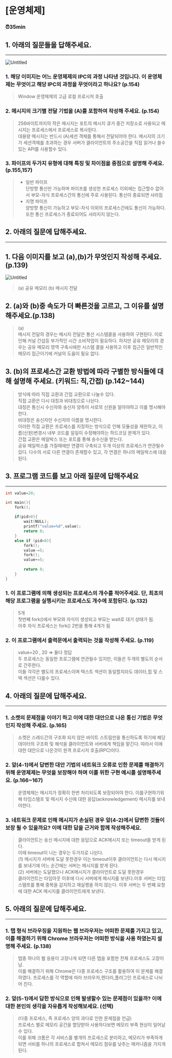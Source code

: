 # [운영체제]

### ⏰35min

## 1.  아래의 질문들을 답해주세요.

---

![Untitled](https://github.com/shin5774/SSAFY_CS_Study/assets/50603245/4928a388-9d0a-460d-9944-57c267cedaf1)

### 1. 해당 이미지는 어느 운영체제의 IPC의 과정 나타낸 것입니다. 이 운영체제는 무엇이고 해당 IPC의 과정을 무엇이라고 하나요? (p.154)

> Window 운영체제의 고급 로컬 프로시저 호출

### 2. 메시지의 크기별 전달 기법을 (A)를 포함하여 작성해 주세요. (p.154)

> 256바이트까지의 작은 메시지는 포트의 메시지 큐가 중간 저장소로 사용되고 메시지는 프로세스에서 프로세스로 복사된다.   
> 대용량 메시지는 반드시 (A)세션 객체를 통해서 전달되어야 한다.
> 메시지의 크기가 세션객체를 초과하는 경우 서버가 클라이언트의 주소공간을 직접 읽거나 쓸수 있는 API를 사용할수 있다.


### 3. 파이프의 두가지 유형에 대해 특징 및 차이점을 중점으로 설명해 주세요.(p.155,157)
> - 일반 파이프  
> 단방향 통신만 가능하며 파이프를 생성한 프로세스 이외에는 접근할수 없어서 부모-자식 프로세스간의 통신에 주로 사용된다. 통신이 종료되면 사라짐   
> - 지명 파이프    
> 양방향 통신이 가능하고 부모-자식 이외의 프로세스간에도 통신이 가능하다. 또한 통신 프로세스가 종료되어도 사라지지 않는다.


## 2.  아래의 질문에 답해주세요.

---

## 1.  다음 이미지를 보고 (a),(b)가 무엇인지 작성해 주세요.(p.139)

![Untitled](https://github.com/shin5774/SSAFY_CS_Study/assets/50603245/84049a75-b5df-4f51-a548-1f7ee22134b4)


> (a) 공유 메모리
> (b) 메시지 전달

## 2.  (a)와 (b)중 속도가 더 빠른것을 고르고, 그 이유를 설명해주세요.(p.138)

> (a)   
> 메시지 전달의 경우는 메시지 전달은 통산 시스템콜을 사용하여 구현된다. 이로 인해 커널 간섭등 부가적인 시간 소비작업이 필요하다. 하지만 공유 메모리의 경우는 공유 메모리 영역 구축시에만 시스템 콜을 사용하고 이후 접근은 일반적인 메모리 접근이기에 커널의 도움이 필요 없다.

## 3.  (b)의 프로세스간 교환 방법에 따라 구별한 방식들에 대해 설명해 주세요. (키워드: 직,간접) (p.142~144)

> 방식에 따라 직접 교환과 간접 교환으로 나눌수 있다.     
> 직접 교환은 다시 대칭과 비대칭으로 나뉜다.     
> 대칭은 통신시 수신자와 송신자 양측이 서로의 신원을 알아야하고 이를 명시해야 한다.   
> 비대칭은 송신자만 수신자의 이름을 명시한다.      
> 이러한 직접 교환은 프로세스를 지정하는 방식으로 인해 모듈성을 제한하고, 이름(신원)변경시 내부 코드를 일일이 수정해야하는 하드코딩 문제가 있다.    
> 간접 교환은 메일박스 또는 포트를 통해 송수신을 받는다.   
> 공유 메일박스를 가질때에만 연결이 구축되고 두개 이상의 프로세스가 연관될수 있다. 다수의 서로 다른 연결이 존재할수 있고, 각 연결은 하나의 메일박스에 대응된다.


## 3. 프로그램 코드를 보고 아래 질문에 답해주세요

---

```c
int value=20;

int main(){
	fork();
	
	if(pid>0){
		wait(NULL);
		printf("value=%d",value);
		return 0;
	}
	else if (pid=0){
		fork();
		value-=5;
		fork();
		value+=5;
		
		return 0;
	}
}
```

### 1.  이 프로그램에 의해 생성되는 프로세스의 개수를 적어주세요. 단, 최초의 해당 프로그램을 실행시키는 프로세스도 개수에 포함된다. (p.132)

> 5개   
> 첫번째 fork()에서 부모와 자식이 생성되고 부모는 wait로 대기 상태가 됨.    
> 아후 자식 프로세스는 fork() 2번을 통해 4개가 됨 

### 2.  이 프로그램에서 출력문에서 출력되는 것을 작성해 주세요. (p.119)

> value=20 , 20 ⇒ 둘다 정답    
> 두 프로세스는 동일한 프로그램에 연관될수 있지만, 이들은 두개의 별도의 순서로 간주한다.   
> 이들 각각은 별도의 프로세스이며 텍스트 섹션이 동일할지라도 데이터,힙 및 스택 섹션은 다를수 있다.

## 4. 아래의 질문에 답해주세요.

---

### 1.  소켓의 문제점을 이야기 하고 이에 대한 대안으로 나온 통신 기법은 무엇인지 작성해 주세요. (p.165)

> 소켓은 스레드간의 구조화 되지 않은 바이트 스트림만을 통신하도록 하기에 해당 데이터의 구조화 및 해석을 클라이언트와 서버에게 책임을 맡긴다. 따라서 이에 대한 대안으로 나온것이 원격 프로시저 호출(RPC)이다.

### 2.  앞(4-1)에서 답변한 대안 기법의 네트워크 오류로 인한 문제를 해결하기 위해 운영체제는 무엇을 보장해야 하며 이를 위한 구현 예시를 설명해주세요. (p.166~167)

> 운영체제는 메시지가 정확히 한번 처리되도록 보장되어야 한다. 이를구현하기위해 타임스탬프 및 메시지 수신에 대한 응답(acknowledgement) 메시지를 보내야한다.

### 3.  네트워크 문제로 인해 메시지가 손실된 경우 앞(4-2)에서 답변한 것들이 보장 될 수 있을까요? 이에 대한 답을 근거와 함께 작성해주세요.

> 클라이언트는 송신 메시지에 대한 응답으로 ACK메시지 또는 timeout을 받게 된다.    
> 이때 timeout이 나는 경우는 두가지로 나뉜다.   
> (1) 메시지가 서버에 도달 못한경우
> 이는 timeout이후 클라이언트는 다시 메시지를 보내기에 어느 순간에는 서버는 메시지를 받게 된다.    
> (2) 서버에는 도달했으나 ACK메시지가 클라이언트로 도달 못한경우   
> 클라이언트는 타임아웃 이후에 다시 서버에게 메시지를 보낸다.이후 서버는 타임 스탬프를 통해 중복을 감지하고 재실행을 하지 않는다. 이후 서버는 두 번째 요청에 대한 ACK 메시지를 클라이언트에게 보낸다.

## 5.  아래의 질문에 답해주세요.

---

### 1.  탭 형식 브라우징을 지원하는 웹 브라우저는 어떠한 문제를 가지고 있고, 이를 해결하기 위해 Chrome 브라우저는 어떠한 방식을 사용 하였는지 설명해 주세요. (p.138)

> 탭중 하나의 웹 응용이 고장나게 되면 다른 탭을 포함한 전체 프로세스도 고장이 남.   
> 이를 해결하기 위해 Chrome은 다중 프로세스 구조를 활용하여 이 문제를 해결하였다.
> 프로세스를 각 역할에 따라 브라우저,렌더러,플러그인 프로세스로 나뉘어 진다.  

### 2.  앞(5-1)에서 답한 방식으로 인해 발생할수 있는 문제점이 있을까? 이에 대한 본인의 생각을 자유롭게 작성해보세요. (선택)

> (다중 프로세스, 즉 프로세스 양의 과다로 인한 문제점을 언급)   
> 프로세스 별로 메모리 공간을 할당받아 사용하다보면 메모리 부족 현상이 일어날수 있다.   
> 이를 위해 크롬은 각 서비스를 별개의 프로세스로 분리하고, 메모리가 부족하게 되면 서비를 하나의 프로세스로 합쳐서 메모리 점유를 낮추는 매커니즘을 가지게 된다.
